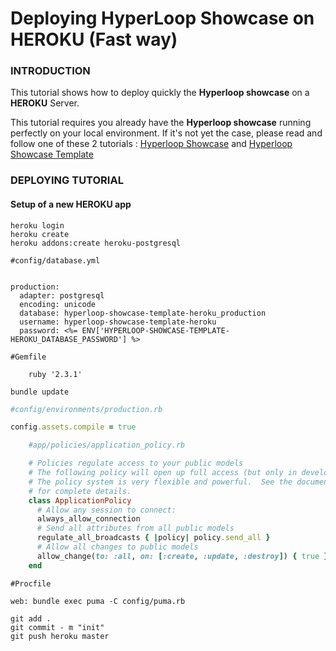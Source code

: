 # Deploying HyperLoop Showcase on HEROKU (Fast way)

### INTRODUCTION

This tutorial shows how to deploy quickly the **Hyperloop showcase** on a **HEROKU** Server.

This tutorial requires you already have the **Hyperloop showcase** running perfectly on your local environment. If it's not yet the case, please read and follow one of these 2 tutorials : [Hyperloop Showcase](https://github.com/fzingg/hyperloop-showcase) and [Hyperloop Showcase Template](https://github.com/fzingg/hyperloop-showcase-template)

### DEPLOYING TUTORIAL

#### Setup of a new HEROKU app

```
heroku login
heroku create
heroku addons:create heroku-postgresql
```

```
#config/database.yml


production:
  adapter: postgresql
  encoding: unicode
  database: hyperloop-showcase-template-heroku_production
  username: hyperloop-showcase-template-heroku
  password: <%= ENV['HYPERLOOP-SHOWCASE-TEMPLATE-HEROKU_DATABASE_PASSWORD'] %>
```

```
#Gemfile

	ruby '2.3.1'

```

```
bundle update
```

```ruby
#config/environments/production.rb

config.assets.compile = true

```


```ruby
	#app/policies/application_policy.rb

	# Policies regulate access to your public models
	# The following policy will open up full access (but only in development)
	# The policy system is very flexible and powerful.  See the documentation
	# for complete details.
	class ApplicationPolicy
	  # Allow any session to connect:
	  always_allow_connection
	  # Send all attributes from all public models
	  regulate_all_broadcasts { |policy| policy.send_all }
	  # Allow all changes to public models
	  allow_change(to: :all, on: [:create, :update, :destroy]) { true }
	end

```

```
#Procfile

web: bundle exec puma -C config/puma.rb
```

```
git add .
git commit - m "init"
git push heroku master
```
